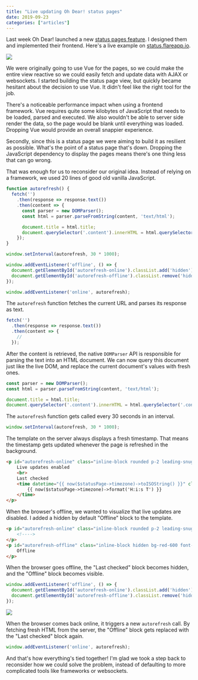 ```yaml
---
title: "Live updating Oh Dear! status pages"
date: 2019-09-23
categories: ["articles"]
---
```


Last week Oh Dear! launched a new [status pages feature](https://ohdear.app/blog/introducing-status-pages-for-all-our-users). I designed them and implemented their frontend. Here's a live example on [status.flareapp.io](https://status.flareapp.io).

![](/media/oh-dear-status-page-online.jpg)

We were originally going to use Vue for the pages, so we could make the entire view reactive so we could easily fetch and update data with AJAX or websockets. I started building the status page view, but quickly became hesitant about the decision to use Vue. It didn't feel like the right tool for the job.

<!--more-->

There's a noticeable performance impact when using a frontend framework. Vue requires quite some kilobytes of JavaScript that needs to be loaded, parsed and executed. We also wouldn't be able to server side render the data, so the page would be blank until everything was loaded. Dropping Vue would provide an overall snappier experience.

Secondly, since this is a status page we were aiming to build it as resilient as possible. What's the point of a status page that's down. Dropping the JavaScript dependency to display the pages means there's one thing less that can go wrong.

That was enough for us to reconsider our original idea. Instead of relying on a framework, we used 20 lines of good old vanilla JavaScript.

```js
function autorefresh() {
  fetch('')
    .then(response => response.text())
    .then(content => {
      const parser = new DOMParser();
      const html = parser.parseFromString(content, 'text/html');

      document.title = html.title;
      document.querySelector('.content').innerHTML = html.querySelector('.content').innerHTML;
    });
}

window.setInterval(autorefresh, 30 * 1000);

window.addEventListener('offline', () => {
  document.getElementById('autorefresh-online').classList.add('hidden');
  document.getElementById('autorefresh-offline').classList.remove('hidden');
});

window.addEventListener('online', autorefresh);
```

The `autorefresh` function fetches the current URL and parses its response as text.

```js
fetch('')
  .then(response => response.text())
  .then(content => {
    //
  });
```

After the content is retrieved, the native `DOMParser` API is responsible for parsing the text into an HTML document. We can now query this document just like the live DOM, and replace the current document's values with fresh ones.

```js
const parser = new DOMParser();
const html = parser.parseFromString(content, 'text/html');

document.title = html.title;
document.querySelector('.content').innerHTML = html.querySelector('.content').innerHTML;
```

The `autorefresh` function gets called every 30 seconds in an interval.

```js
window.setInterval(autorefresh, 30 * 1000);
```

The template on the server always displays a fresh timestamp. That means the timestamp gets updated whenever the page is refreshed in the background.

```html
<p id="autorefresh-online" class="inline-block rounded p-2 leading-snug text-left text-xs">
    Live updates enabled
    <br>
    Last checked
    <time datetime="{{ now($statusPage->timezone)->toISOString() }}" class="font-semibold tabular-nums">
        {{ now($statusPage->timezone)->format('H:i:s T') }}
    </time>
</p>
```

When the browser's offline, we wanted to visualize that live updates are disabled. I added a hidden by default "Offline" block to the template.

```html
<p id="autorefresh-online" class="inline-block rounded p-2 leading-snug text-left text-xs">
    <!---->
</p>
<p id="autorefresh-offline" class="inline-block hidden bg-red-600 font-semibold px-1 rounded text-red-100 text-sm">
    Offline
</p>
```

When the browser goes offline, the "Last checked" block becomes hidden, and the "Offline" block becomes visible.

```js
window.addEventListener('offline', () => {
  document.getElementById('autorefresh-online').classList.add('hidden');
  document.getElementById('autorefresh-offline').classList.remove('hidden');
});
```

![](/media/oh-dear-status-page-offline.jpg)

When the browser comes back online, it triggers a new `autorefresh` call. By fetching fresh HTML from the server, the "Offline" block gets replaced with the "Last checked" block again.

```js
window.addEventListener('online', autorefresh);
```

And that's how everything's tied together! I'm glad we took a step back to reconsider how we could solve the problem, instead of defaulting to more complicated tools like frameworks or websockets.
